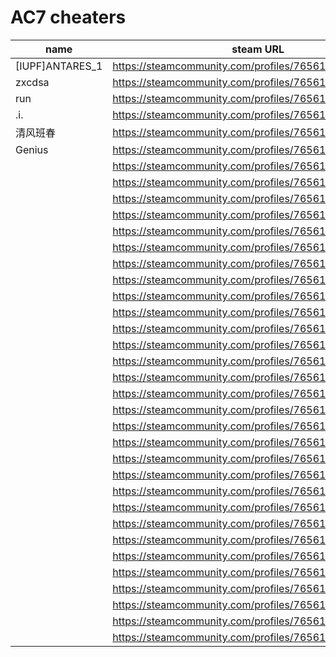 # AC7 cheaters

| name | steam URL |
| ------ | ------ |
| [IUPF]ANTARES_1 | https://steamcommunity.com/profiles/76561198979114041 |
| zxcdsa | https://steamcommunity.com/profiles/76561198081430238 |
| run | https://steamcommunity.com/profiles/76561199048027117 |
| .i. | https://steamcommunity.com/profiles/76561198107896591 |
| 清风班春 | https://steamcommunity.com/profiles/76561198938976695 |
| Genius | https://steamcommunity.com/profiles/76561198839646162 |
|  | https://steamcommunity.com/profiles/76561198073103373 |
|  | https://steamcommunity.com/profiles/76561198209173436 |
|  | https://steamcommunity.com/profiles/76561198973679329 |
|  | https://steamcommunity.com/profiles/76561198026289985 |
|  | https://steamcommunity.com/profiles/76561199070000800 |
|  | https://steamcommunity.com/profiles/76561199086244180 |
|  | https://steamcommunity.com/profiles/76561198084874424 |
|  | https://steamcommunity.com/profiles/76561198108197134 |
|  | https://steamcommunity.com/profiles/76561198407886594 |
|  | https://steamcommunity.com/profiles/76561198101337488 |
|  | https://steamcommunity.com/profiles/76561198851216499 |
|  | https://steamcommunity.com/profiles/76561199066388594 |
|  | https://steamcommunity.com/profiles/76561198078057512 |
|  | https://steamcommunity.com/profiles/76561198076137075 |
|  | https://steamcommunity.com/profiles/76561199032447430 |
|  | https://steamcommunity.com/profiles/76561199028490431 |
|  | https://steamcommunity.com/profiles/76561198445457868 |
|  | https://steamcommunity.com/profiles/76561198368034387 |
|  | https://steamcommunity.com/profiles/76561199116012716 |
|  | https://steamcommunity.com/profiles/76561198176636826 |
|  | https://steamcommunity.com/profiles/76561199201981441 |
|  | https://steamcommunity.com/profiles/76561198080498773 |
|  | https://steamcommunity.com/profiles/76561198083979694 |
|  | https://steamcommunity.com/profiles/76561199214277508 |
|  | https://steamcommunity.com/profiles/76561198818703363 |
|  | https://steamcommunity.com/profiles/76561199247196637 |
|  | https://steamcommunity.com/profiles/76561198143645427 |
|  | https://steamcommunity.com/profiles/76561198080498773 |
|  | https://steamcommunity.com/profiles/76561198161141089 |
|  | https://steamcommunity.com/profiles/76561198035733380 |
